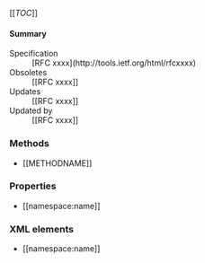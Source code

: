 <!-- remove the following comments: -->

<!-- --- title: RFC xxx: RFC TILE -->
<!-- --- link_title: RFC -->
<!-- --- type: wiki_template -->

<!-- replace x--- by --- in the following comments and update the values accordingly: -->

<!-- x--- title: RFC xxx: RFC-TITLE -->
<!-- x--- link_title: RFC xxxx (SHORT TITLE) -->
<!-- x--- spec: RFC xxx -->



[[_TOC_]]

<div id="summary-box" markdown="1">
<h4>Summary</h4>
<!-- Fil the the RFC number, remove any sections that don't apply -->
<dl>
<dt>Specification</dt>
<dd markdown="1">[RFC xxxx](http://tools.ietf.org/html/rfcxxxx)
</dd>
<dt>Obsoletes</dt>
<dd markdown="1">[[RFC xxxx]]
</dd>
<dt>Updates</dt>
<dd markdown="1">[[RFC xxxx]]
</dd>
<dt>Updated by</dt>
<dd markdown="1">[[RFC xxxx]]
</dd>
</dl>

</div>


### Methods

<!-- List of HTTP Methods defined by this RFC -->
* [[METHODNAME]]

### Properties

<!-- List of Properties defined by this RFC -->
* [[namespace:name]]

### XML elements

<!-- List of other XML elements defined by this RFC -->
* [[namespace:name]]
